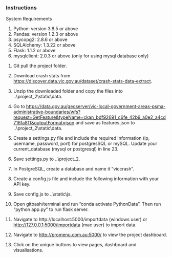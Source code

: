 ### Instructions  

System Requirements 
1) Python: version 3.8.5 or above 
2) Pandas: version 1.2.3 or above 
3) psycopg2: 2.8.6 or above 
4) SQLAlchemy: 1.3.22 or above 
5) Flask: 1.1.2 or above 
6) mysqlclient: 2.0.3 or above (only for using mysql database only)


1. Git pull the project folder. 

2. Download crash stats from https://discover.data.vic.gov.au/dataset/crash-stats-data-extract.



3. Unzip the downloaded folder and copy the files into
 ..\project_2\static\data.


4. Go to 
https://data.gov.au/geoserver/vic-local-government-areas-psma-administrative-boundaries/wfs?request=GetFeature&typeName=ckan_bdf92691_c6fe_42b9_a0e2_a4cd716fa811&outputFormat=json and save as features.json to  ..\project_2\static\data.


5. Create a settings.py file and include the required information (ip, username, password, port) for postgresSQL or mySQL. Update your current_database (mysql or postgresql) in line 23. 


6. Save settings.py to ..\project_2.


7. In PostgreSQL, create a database and name it “viccrash”. 


8. Create a config.js file and include the following information with your API key.


9. Save config.js  to ..\static\js.


10. Open gitbash/terminal and run “conda activate PythonData”. Then run “python app.py” to run flask server. 

11. Navigate to http://localhost:5000/importdata (windows user) or http://127.0.0.1:5000/importdata (mac user) to import data. 

12. Navigate to http://promenu.com.au:5000/ to view the project dashboard. 

13. Click on the unique buttons to view pages, dashboard and visualisations.
